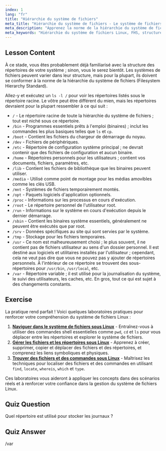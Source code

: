 ```yaml
---
index: 1
lang: "fr"
title: "Hiérarchie du système de fichiers"
meta_title: "Hiérarchie du système de fichiers - Le système de fichiers"
meta_description: "Apprenez la norme de la hiérarchie du système de fichiers Linux (FHS) et comprenez les répertoires clés comme /bin, /etc et /var. Explorez la structure des répertoires Linux."
meta_keywords: "Hiérarchie du système de fichiers Linux, FHS, structure des répertoires Linux, commandes Linux, Linux pour débutants, tutoriel Linux, guide Linux"
---
```


## Lesson Content

À ce stade, vous êtes probablement déjà familiarisé avec la structure des répertoires de votre système ; sinon, vous le serez bientôt. Les systèmes de fichiers peuvent varier dans leur structure, mais pour la plupart, ils doivent se conformer à la norme de la hiérarchie du système de fichiers (Filesystem Hierarchy Standard).

Allez-y et exécutez un `ls -l /` pour voir les répertoires listés sous le répertoire racine. Le vôtre peut être différent du mien, mais les répertoires devraient pour la plupart ressembler à ce qui suit :

- `/` - Le répertoire racine de toute la hiérarchie du système de fichiers ; tout est niché sous ce répertoire.
- `/bin` - Programmes essentiels prêts à l'emploi (binaires) ; inclut les commandes les plus basiques telles que `ls` et `cp`.
- `/boot` - Contient les fichiers du chargeur de démarrage du noyau.
- `/dev` - Fichiers de périphériques.
- `/etc` - Répertoire de configuration système principal ; ne devrait contenir que des fichiers de configuration et aucun binaire.
- `/home` - Répertoires personnels pour les utilisateurs ; contient vos documents, fichiers, paramètres, etc.
- `/lib` - Contient les fichiers de bibliothèque que les binaires peuvent utiliser.
- `/media` - Utilisé comme point de montage pour les médias amovibles comme les clés USB.
- `/mnt` - Systèmes de fichiers temporairement montés.
- `/opt` - Paquets logiciels d'application optionnels.
- `/proc` - Informations sur les processus en cours d'exécution.
- `/root` - Le répertoire personnel de l'utilisateur root.
- `/run` - Informations sur le système en cours d'exécution depuis le dernier démarrage.
- `/sbin` - Contient les binaires système essentiels, généralement ne peuvent être exécutés que par root.
- `/srv` - Données spécifiques au site qui sont servies par le système.
- `/tmp` - Stockage pour les fichiers temporaires.
- `/usr` - Ce nom est malheureusement choisi ; le plus souvent, il ne contient pas de fichiers utilisateur au sens d'un dossier personnel. Il est destiné aux logiciels et utilitaires installés par l'utilisateur ; cependant, cela ne veut pas dire que vous ne pouvez pas y ajouter de répertoires personnels. À l'intérieur de ce répertoire se trouvent des sous-répertoires pour `/usr/bin`, `/usr/local`, etc.
- `/var` - Répertoire variable ; il est utilisé pour la journalisation du système, le suivi des utilisateurs, les caches, etc. En gros, tout ce qui est sujet à des changements constants.

## Exercise

La pratique rend parfait ! Voici quelques laboratoires pratiques pour renforcer votre compréhension du système de fichiers Linux :

1. **[Naviguer dans le système de fichiers sous Linux](https://labex.io/fr/labs/comptia-navigate-the-filesystem-in-linux-590971)** - Entraînez-vous à utiliser des commandes shell essentielles comme `pwd`, `cd` et `ls` pour vous déplacer entre les répertoires et explorer le système de fichiers.
2. **[Gérer les fichiers et les répertoires sous Linux](https://labex.io/fr/labs/comptia-manage-files-and-directories-in-linux-590835)** - Apprenez à créer, supprimer, copier et déplacer des fichiers et des répertoires, et comprenez les liens symboliques et physiques.
3. **[Trouver des fichiers et des commandes sous Linux](https://labex.io/fr/labs/comptia-find-files-and-commands-in-linux-590834)** - Maîtrisez les techniques pour localiser des fichiers et des commandes en utilisant `find`, `locate`, `whereis`, `which` et `type`.

Ces laboratoires vous aideront à appliquer les concepts dans des scénarios réels et à renforcer votre confiance dans la gestion du système de fichiers Linux.

## Quiz Question

Quel répertoire est utilisé pour stocker les journaux ?

## Quiz Answer

/var
